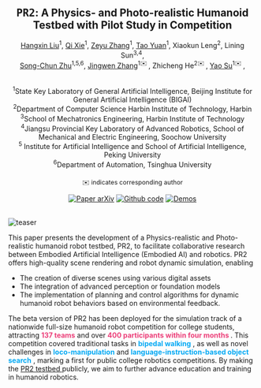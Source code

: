 <h2 align="center">
  <b><tt>PR2</tt>: A Physics- and Photo-realistic Humanoid Testbed with Pilot Study in Competition</b>
</h2>

 
 

<div align="center" margin-bottom="6em">  
  <span class="author-block">
    <a target="_blank" href="https://liuhx111.github.io/">Hangxin Liu</a><sup>1</sup>,</span>
  <span class="author-block">
    <a target="_blank" href="https://github.com/sudoku77">Qi Xie</a><sup>1</sup>,</span>
  <span class="author-block">
    <a target="_blank" href="https://zeyuzhang.com">Zeyu Zhang</a><sup>1</sup>,</span>
  <span class="author-block">
    <a target="_blank" href="https://i.yt.sb/">Tao Yuan</a><sup>1</sup>,</span>
  <span class="author-block">
    <a target="_blank"  >Xiaokun Leng</a><sup>2</sup>,</span>
  <span class="author-block">
    <a target="_blank"  >Lining Sun</a><sup>3,4</sup>,</span> 
  <span class="author-block">
  </br>
    <a target="_blank" href="https://www.zhusongchun.net/">Song-Chun Zhu</a><sup>1,5,6</sup>,</span>
  <span class="author-block">
    <a target="_blank" href="https://jingwen-zhang-aaron.github.io/">Jingwen Zhang</a><sup>1✉️
    </sup>,</span>
  <span class="author-block">
    <a target="_blank" >Zhicheng He</a><sup>2✉️ </sup>,</span>
  <span class="author-block">
    <a target="_blank" href="https://yaosu.info/">Yao Su</a><sup>1✉️ </sup>,</span>

  
<p style="padding: 0.3em 0 0 0;"></p>
<span class="author-block"><sup>1</sup>State Key Laboratory of General Artificial Intelligence, Beijing
  Institute for General Artificial Intelligence (BIGAI) </span>
  <br />
<span class="author-block"><sup>2</sup>Department of Computer Science
  Harbin Institute of Technology, Harbin
</span>
<br />
<span class="author-block"><sup>3</sup>School of Mechatronics Engineering, Harbin Institute of
  Technology
</span>
<br />
<span class="author-block"><sup>4</sup>Jiangsu Provincial Key Laboratory of Advanced Robotics, School of
  Mechanical and Electric Engineering, Soochow University</span>
  <br />
<span class="author-block"><sup>5</sup> Institute for Artificial Intelligence and School
  of Artificial Intelligence, Peking University </span>
<br />
<span class="author-block"><sup>6</sup>Department of Automation, Tsinghua University</span>


<p style="font-size: 0.9em; padding: 0.5em 0 0 0;">✉️ indicates corresponding author</p>
</div>

</div>

     
  </div>
 
  
<div align="center">
    <a href=" " target="_blank">
    <img src="https://img.shields.io/badge/Paper-arXiv-green" alt="Paper arXiv"></a>
    <a href="https://github.com/pr2-humanoid/PR2-Platform" target="_blank">
    <img src="https://img.shields.io/badge/Code-PR2-9cf" alt="Github code"/></a> 
    <a href="https://www.youtube.com/watch?v=VycZ9Po9hNg" target="_blank">
    <img src="https://img.shields.io/badge/Data-Demos-9966ff" alt="Demos"/></a>
    
</div>
&nbsp;

![teaser](assets/teaser.png)

        
This paper presents the development of a Physics-realistic and Photo-realistic humanoid robot testbed, PR2, to facilitate collaborative research between Embodied Artificial Intelligence (Embodied AI) and robotics. PR2 offers high-quality scene rendering and robot dynamic simulation, enabling

* The creation of diverse scenes using various digital assets  
* The integration of advanced perception or foundation models 
* The implementation of planning and control algorithms for dynamic humanoid robot behaviors based on environmental feedback. 
  
The beta version of PR2 has been deployed for the simulation track of a nationwide full-size humanoid robot competition for college students, attracting **<span style="color: #EC407A;">137 teams</span>**   and over
**<span style="color: #EC407A;">400 participants within four months </span>** . This competition covered
traditional tasks in **<span style="color: #03A9F4;">bipedal walking</span>**  , as well as novel challenges in
**<span style="color: #03A9F4;">loco-manipulation</span>**   and **<span style="color: #03A9F4;">language-instruction-based object search</span>**  ,
marking a first for public college robotics competitions. By making the <a href="https://github.com/pr2-humanoid/PR2-Platform"> PR2 testbed </a> publicly, we
aim to further advance education and training in humanoid
robotics.

 